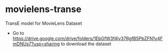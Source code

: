 # movielens-transe
TransE model for MovieLens Dataset
- Go to https://drive.google.com/drive/folders/1EbGfW3f4ly37RgfB5PbZFN1y4FmDNUs7?usp=sharing to download the dataset
